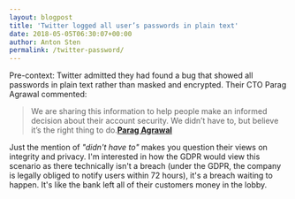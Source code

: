 ```yaml
---
layout: blogpost
title: 'Twitter logged all user’s passwords in plain text'
date: 2018-05-05T06:30:07+00:00
author: Anton Sten
permalink: /twitter-password/
---
```


Pre-context: Twitter admitted they had found a bug that showed all passwords in plain text rather than masked and encrypted. Their CTO Parag Agrawal commented: 

>We are sharing this information to help people make an informed decision about their account security. We didn’t have to, but believe it’s the right thing to do.**[Parag Agrawal](https://twitter.com/paraga/status/992135139994943488?s=21)**

Just the mention of _"didn't have to"_ makes you question their views on integrity and privacy. I'm interested in how the GDPR would view this scenario as there technically isn't a breach (under the GDPR, the company is legally obliged to notify users within 72 hours), it's a breach waiting to happen. It's like the bank left all of their customers money in the lobby. 